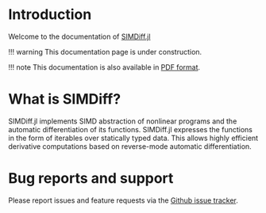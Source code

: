 # Introduction

Welcome to the documentation of [SIMDiff.jl](https://github.com/sshin23/SIMDiff.jl)

!!! warning
	This documentation page is under construction.
	
!!! note
	This documentation is also available in [PDF format](SIMDiff.pdf).

# What is SIMDiff?
SIMDiff.jl implements SIMD abstraction of nonlinear programs and the automatic differentiation of its functions. SIMDiff.jl expresses the functions in the form of iterables over statically typed data. This allows highly efficient derivative computations based on reverse-mode automatic differentiation.

# Bug reports and support
Please report issues and feature requests via the [Github issue tracker](https://github.com/sshin23/SIMDiff.jl/issues). 
